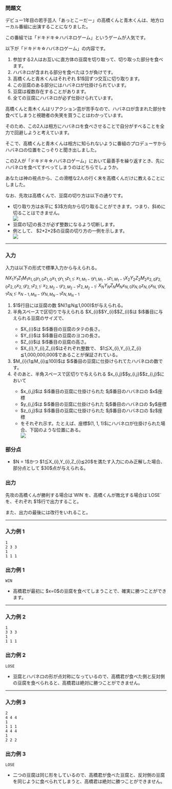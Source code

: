 
<div>

<div>

### **問題文**

<section>
デビュー1年目の若手芸人「あっとこーだー」の高橋くんと青木くんは、地方ローカル番組に出演することになりました。

この番組では「ドキドキ☆ハバネロゲーム」というゲームが人気です。

以下が「ドキドキ☆ハバネロゲーム」の内容です。


<ol>

<li>
参加する2人はお互いに直方体の豆腐を切り取って、切り取った部分を食べます。
</li>

<li>
ハバネロが含まれる部分を食べたほうが負けです。
</li>

<li>
高橋くんと青木くんはそれぞれ $1$回ずつ交互に切り取ります。
</li>

<li>
この豆腐のある部分にはハバネロが仕掛けられています。
</li>

<li>
豆腐は複数存在することがあります。
</li>

<li>
全ての豆腐にハバネロが必ず仕掛けられています。
</li>

</ol>
高橋くんと青木くんはリアクション芸が苦手なので、ハバネロが含まれた部分を食べてしまうと視聴者の失笑を買うことはわかっています。

そのため、この2人は相方にハバネロを食べさせることで自分がすべることを全力で回避しようと考えています。



そこで、高橋くんと青木くんは相方に知られないように番組のプロデューサからハバネロの位置をこっそりと聞き出しました。

この2人が「ドキドキ☆ハバネロゲーム」において最善手を繰り返すとき、先にハバネロを食べてすべってしまうのはどちらでしょうか。

あなたは神の視点から、この滑稽な$2$人の行く末を高橋くんだけに教えることにしました。

なお、先攻は高橋くんで、豆腐の切り方は以下の通りです。


<ul>

<li>
切り取り方は水平に $3$方向から切り取ることができます。つまり、斜めに切ることはできません。
</li>

<img src="https://atcoder.jp/img/arc/013/3_1.png">

</img>

<li>
豆腐の1辺の長さが必ず整数になるよう切断します。
</li>

<li>
例として、 $2*2*2$の豆腐の切り方の一例を示します。
</li>

<img src="https://atcoder.jp/img/arc/013/3_2.png">

</img>

</ul>

</section>

</div>

---

<div>

<div>

### **入力**

<section>
入力は以下の形式で標準入力から与えられる。

<div>

$N$$X_{1}$$Y_{1}$$Z_{1}$$M_{1}$$x_{1,0}$$y_{1,0}$$z_{1,0}$$x_{1,1}$$y_{1,1}$$z_{1,1}$:
$x_{1,M_{1}-1}$$y_{1,M_{1}-1}$$z_{1,M_{1}-1}$$X_{2}$$Y_{2}$$Z_{2}$$M_{2}$$x_{2,0}$$y_{2,0}$$z_{2,0}$$x_{2,1}$$y_{2,1}$$z_{2,1}$:
$x_{2,M_{2}-1}$$y_{2,M_{2}-1}$$z_{2,M_{2}-1}$:
$X_{N}$$Y_{N}$$Z_{N}$$M_{N}$$x_{N,0}$$y_{N,0}$$z_{N,0}$$x_{N,1}$$y_{N,1}$$z_{N,1}$:
$x_{N-1,M_{N}-1}$$y_{N,M_{N}-1}$$z_{N,M_{N}-1}$
</div>

<ol>

<li>
$1$行目には豆腐の数 $N(1≦N≦1,000)$が与えられる。
</li>

<li>
半角スペースで区切りで与えられる $X_{i}$$Y_{i}$$Z_{i}$は $i$番目に与えられる豆腐のサイズで、
</li>

<ul>

<li>
$X_{i}$は $i$番目の豆腐のタテの長さ。
</li>

<li>
$Y_{i}$は $i$番目の豆腐のヨコの長さ。
</li>

<li>
$Z_{i}$は $i$番目の豆腐の高さ。
</li>

<li>
$X_{i},Y_{i},Z_{i}$はそれぞれ整数で、 $1≦X_{i},Y_{i},Z_{i}≦1,000,000,000$であることが保証されている。
</li>

</ul>

<li>
$M_{i}(1≦M_{i}≦100)$は $i$番目の豆腐に仕掛けられてたハバネロの数です。
</li>

<li>
そのあと、半角スペースで区切りで与えられる $x_{i,j}$$y_{i,j}$$z_{i,j}$において
</li>

<ul>

<li>
$x_{i,j}$は $i$番目の豆腐に仕掛けられた $j$番目のハバネロの $x$座標
</li>

<li>
$y_{i,j}$は $i$番目の豆腐に仕掛けられた $j$番目のハバネロの $y$座標
</li>

<li>
$z_{i,j}$は $i$番目の豆腐に仕掛けられた $j$番目のハバネロの $z$座標
</li>

<li>
をそれぞれ示す。たとえば、座標$(1, 1, 1)$にハバネロが仕掛けられた場合、下図のような位置にある。
</li>

<img src="https://atcoder.jp/img/arc/013/3_3.png">

</img>

</ul>

</ol>

</section>

</div>

</div>

<div>

### **部分点**

<section>

<ul>

<li>
$N = 1$かつ $1≦X_{i},Y_{i},Z_{i}≦20$を満たす入力にのみ正解した場合、部分点として $30$点が与えられる。
</li>

</ul>

</section>

</div>

<div>

### **出力**

<section>
先攻の高橋くんが勝利する場合は`WIN`を、高橋くんが敗北する場合は`LOSE`を、それぞれ $1$行で出力すること。

また、出力の最後には改行をいれること。 

</section>

</div>

---

<div>

### **入力例 1**

<section>

```
1
2 3 3
1
1 1 1
```

</section>

</div>

<div>

### **出力例 1**

<section>

```
WIN
```

<ul>

<li>
高橋君が最初に $x=0$の豆腐を食べてしまうことで、確実に勝つことができます。
</li>

</ul>

</section>

</div>

---

<div>

### **入力例 2**

<section>

```
1
3 3 3
1
1 1 1
```

</section>

</div>

<div>

### **出力例 2**

<section>

```
LOSE
```

<ul>

<li>
豆腐とハバネロの形が点対称になっているので、高橋君が食べた側と反対側の豆腐を食べられると、高橋君は絶対に勝つことができません。
</li>

</ul>

</section>

</div>

---

<div>

### **入力例 3**

<section>

```
2
4 4 4
1
1 1 1
4 4 4
1
2 2 2
```

</section>

</div>

<div>

### **出力例 3**

<section>

```
LOSE
```

<ul>

<li>
二つの豆腐は同じ形をしているので、高橋君が食べた豆腐と、反対側の豆腐を同じように食べられてしまうと、高橋君は絶対に勝つことができません。
</li>

</ul>

</section>

</div>

</div>
